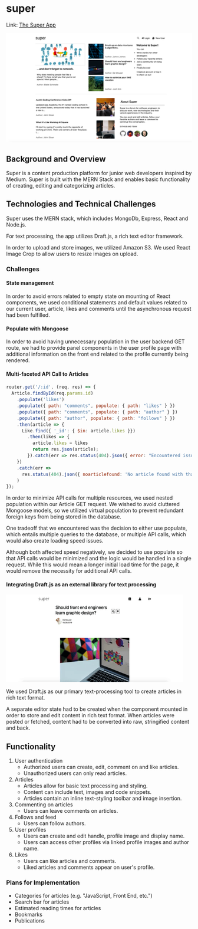 # super

Link: [The Super App](https://thesuperapp.herokuapp.com)

![Home Page](/assets/super-home-page.png)

## Background and Overview 
  Super is a content production platform for junior web developers inspired by Medium. Super is built with the MERN Stack and enables basic functionality of creating, editing and categorizing articles.  

## Technologies and Technical Challenges

Super uses the MERN stack, which includes MongoDb, Express, React and Node.js.

For text processing, the app utilizes Draft.js, a rich text editor framework.

In order to upload and store images, we utilized Amazon S3. We used React Image
Crop to allow users to resize images on upload.

### Challenges

#### State management
  In order to avoid errors related to empty state on mounting of React components,
  we used conditional statements and default values related to our current user,
  article, likes and comments until the asynchronous request had been fulfilled.


#### Populate with Mongoose
  In order to avoid having unnecessary population in the user backend GET route,
  we had to provide panel components in the user profile page with additional
  information on the front end related to the profile currently being rendered.

#### Multi-faceted API Call to Articles

```JavaScript
router.get('/:id', (req, res) => {
  Article.findById(req.params.id)
    .populate('likes')
    .populate({ path: "comments", populate: { path: "likes" } })
    .populate({ path: "comments", populate: { path: "author" } })
    .populate({ path: "author", populate: { path: "follows" } })
    .then(article => {
      Like.find({ '_id': { $in: article.likes }})
        .then(likes => {
          article.likes = likes
          return res.json(article);
        }).catch(err => res.status(404).json({ error: "Encountered issue populating article likes"}))
    })
    .catch(err =>
      res.status(404).json({ noarticlefound: 'No article found with that ID' })
    )
});
```

In order to minimize API calls for multiple resources, we used nested population
within our Article GET request. We wished to avoid cluttered Mongoose models,
so we utilized virtual population to prevent redundant foreign keys from being
stored in the database.

One tradeoff that we encountered was the decision to either use populate, which
entails multiple queries to the database, or multiple API calls, which would
also create loading speed issues. 

Although both affected speed negatively, we decided to use populate so that
API calls would be minimized and the logic would be handled in a single request. While this would mean a longer initial load time for the page, it would remove the necessity for additional API calls.

#### Integrating Draft.js as an external library for text processing

![Walkthrough](/assets/edit-article-walkthrough.gif)

We used Draft.js as our primary text-processing tool to create articles in rich
text format.

A separate editor state had to be created when the component mounted in order
to store and edit content in rich text format. When articles were posted or
fetched, content had to be converted into raw, stringified content and back.

## Functionality 
  1. User authentication
      * Authorized users can create, edit, comment on and like articles.
      * Unauthorized users can only read articles.
  2. Articles 
      * Articles allow for basic text processing and styling.
      * Content can include text, images and code snippets.
      * Articles contain an inline text-styling toolbar and image insertion.
  3. Commenting on articles 
      * Users can leave comments on articles.
  4. Follows and feed 
      * Users can follow authors.
  5. User profiles
      * Users can create and edit handle, profile image and display name.
      * Users can access other profiles via linked profile images and author name.
  6. Likes 
      * Users can like articles and comments.
      * Liked articles and comments appear on user's profile.
 


### Plans for Implementation

  * Categories for articles (e.g. "JavaScript, Front End, etc.")
  * Search bar for articles
  * Estimated reading times for articles
  * Bookmarks
  * Publications
